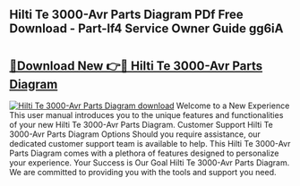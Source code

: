 ## Hilti Te 3000-Avr Parts Diagram PDf Free Download - Part-lf4 Service Owner Guide gg6iA

# <h2><a href="http://dfqd0y.blite.top/?on=Hilti+Te+3000-Avr+Parts+Diagram">🔗Download New 👉🔴 Hilti Te 3000-Avr Parts Diagram</a></h2>

[![Hilti Te 3000-Avr Parts Diagram download](https://i.imgur.com/lujVjoI.png)](http://dfqd0y.blite.top/?on=Hilti+Te+3000-Avr+Parts+Diagram)
Welcome to a New Experience This user manual introduces you to the unique features and functionalities of your new Hilti Te 3000-Avr Parts Diagram. Customer Support Hilti Te 3000-Avr Parts Diagram Options Should you require assistance, our dedicated customer support team is available to help. This Hilti Te 3000-Avr Parts Diagram comes with a plethora of features designed to personalize your experience. Your Success is Our Goal Hilti Te 3000-Avr Parts Diagram. We are committed to providing you with the tools and support you need.
